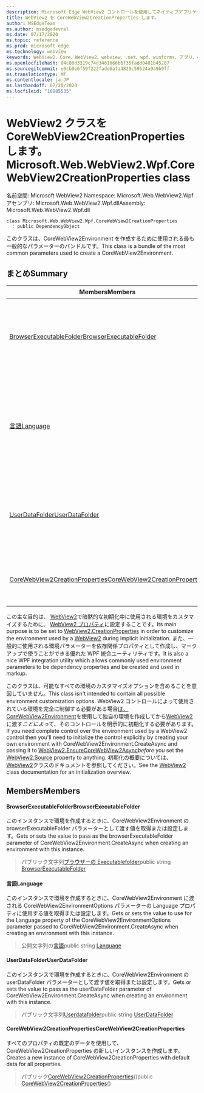 ```yaml
---
description: Microsoft Edge WebView2 コントロールを使用してネイティブアプリケーションに web 技術 (HTML、CSS、JavaScript) を埋め込む
title: WebView2 を CoreWebView2CreationProperties します。
author: MSEdgeTeam
ms.author: msedgedevrel
ms.date: 07/17/2020
ms.topic: reference
ms.prod: microsoft-edge
ms.technology: webview
keywords: WebView2、Core、WebView2、webview、.net、wpf、winforms、アプリ、edge、CoreWebView2、CoreWebView2Controller、browser control、edge html、Microsoft のように指定します。
ms.openlocfilehash: 04c80d3319c74d3461666b6f35fadd0481b45207
ms.sourcegitcommit: e0cb9e6f59f222fade6afa4829c59524a9a9b9ff
ms.translationtype: MT
ms.contentlocale: ja-JP
ms.lasthandoff: 07/20/2020
ms.locfileid: "10885535"
---
```

# <span data-ttu-id="bd3f5-104">WebView2 クラスを CoreWebView2CreationProperties します。</span><span class="sxs-lookup"><span data-stu-id="bd3f5-104">Microsoft.Web.WebView2.Wpf.CoreWebView2CreationProperties class</span></span> 

<span data-ttu-id="bd3f5-105">名前空間: Microsoft WebView2 </span><span class="sxs-lookup"><span data-stu-id="bd3f5-105">Namespace: Microsoft.Web.WebView2.Wpf</span></span>\
<span data-ttu-id="bd3f5-106">アセンブリ: Microsoft.Web.WebView2.Wpf.dll</span><span class="sxs-lookup"><span data-stu-id="bd3f5-106">Assembly: Microsoft.Web.WebView2.Wpf.dll</span></span>

```
class Microsoft.Web.WebView2.Wpf.CoreWebView2CreationProperties
  : public DependencyObject
```

<span data-ttu-id="bd3f5-107">このクラスは、CoreWebView2Environment を作成するために使用される最も一般的なパラメーターのバンドルです。</span><span class="sxs-lookup"><span data-stu-id="bd3f5-107">This class is a bundle of the most common parameters used to create a CoreWebView2Environment.</span></span>

## <span data-ttu-id="bd3f5-108">まとめ</span><span class="sxs-lookup"><span data-stu-id="bd3f5-108">Summary</span></span>

 <span data-ttu-id="bd3f5-109">Members</span><span class="sxs-lookup"><span data-stu-id="bd3f5-109">Members</span></span>                        | <span data-ttu-id="bd3f5-110">説明</span><span class="sxs-lookup"><span data-stu-id="bd3f5-110">Descriptions</span></span>
--------------------------------|---------------------------------------------
[<span data-ttu-id="bd3f5-111">BrowserExecutableFolder</span><span class="sxs-lookup"><span data-stu-id="bd3f5-111">BrowserExecutableFolder</span></span>](#browserexecutablefolder) | <span data-ttu-id="bd3f5-112">このインスタンスで環境を作成するときに、CoreWebView2Environment の browserExecutableFolder パラメーターとして渡す値を取得または設定します。</span><span class="sxs-lookup"><span data-stu-id="bd3f5-112">Gets or sets the value to pass as the browserExecutableFolder parameter of CoreWebView2Environment.CreateAsync when creating an environment with this instance.</span></span>
[<span data-ttu-id="bd3f5-113">言語</span><span class="sxs-lookup"><span data-stu-id="bd3f5-113">Language</span></span>](#language) | <span data-ttu-id="bd3f5-114">このインスタンスで環境を作成するときに、CoreWebView2Environment に渡される CoreWebView2EnvironmentOptions パラメーターの Language プロパティに使用する値を取得または設定します。</span><span class="sxs-lookup"><span data-stu-id="bd3f5-114">Gets or sets the value to use for the Language property of the CoreWebView2EnvironmentOptions parameter passed to CoreWebView2Environment.CreateAsync when creating an environment with this instance.</span></span>
[<span data-ttu-id="bd3f5-115">UserDataFolder</span><span class="sxs-lookup"><span data-stu-id="bd3f5-115">UserDataFolder</span></span>](#userdatafolder) | <span data-ttu-id="bd3f5-116">このインスタンスで環境を作成するときに、CoreWebView2Environment の userDataFolder パラメーターとして渡す値を取得または設定します。</span><span class="sxs-lookup"><span data-stu-id="bd3f5-116">Gets or sets the value to pass as the userDataFolder parameter of CoreWebView2Environment.CreateAsync when creating an environment with this instance.</span></span>
[<span data-ttu-id="bd3f5-117">CoreWebView2CreationProperties</span><span class="sxs-lookup"><span data-stu-id="bd3f5-117">CoreWebView2CreationProperties</span></span>](#corewebview2creationproperties) | <span data-ttu-id="bd3f5-118">すべてのプロパティの既定のデータを使用して、CoreWebView2CreationProperties の新しいインスタンスを作成します。</span><span class="sxs-lookup"><span data-stu-id="bd3f5-118">Creates a new instance of CoreWebView2CreationProperties with default data for all properties.</span></span>

<span data-ttu-id="bd3f5-119">この主な目的は、 [WebView2](microsoft-web-webview2-wpf-webview2.md)で暗黙的な初期化中に使用される環境をカスタマイズするために、 [WebView2 プロパティ](microsoft-web-webview2-wpf-webview2.md)に設定することです。</span><span class="sxs-lookup"><span data-stu-id="bd3f5-119">Its main purpose is to be set to [WebView2.CreationProperties](microsoft-web-webview2-wpf-webview2.md) in order to customize the environment used by a [WebView2](microsoft-web-webview2-wpf-webview2.md) during implicit initialization.</span></span> <span data-ttu-id="bd3f5-120">また、一般的に使用される環境パラメーターを依存関係プロパティとして作成し、マークアップで使うことができる優れた WPF 統合ユーティリティです。</span><span class="sxs-lookup"><span data-stu-id="bd3f5-120">It is also a nice WPF integration utility which allows commonly used environment parameters to be dependency properties and be created and used in markup.</span></span>

<span data-ttu-id="bd3f5-121">このクラスは、可能なすべての環境のカスタマイズオプションを含めることを意図していません。</span><span class="sxs-lookup"><span data-stu-id="bd3f5-121">This class isn't intended to contain all possible environment customization options.</span></span> <span data-ttu-id="bd3f5-122">WebView2 コントロールによって使用されている環境を完全に制御する必要がある場合[は、CoreWebView2Environment](microsoft-web-webview2-wpf-webview2.md)を使用して独自の環境を作成してから[WebView2](microsoft-web-webview2-wpf-webview2.md)に渡す*ことによっ*て、そのコントロールを明示的に初期化する必要があります。</span><span class="sxs-lookup"><span data-stu-id="bd3f5-122">If you need complete control over the environment used by a WebView2 control then you'll need to initialize the control explicitly by creating your own environment with CoreWebView2Environment.CreateAsync and passing it to [WebView2.EnsureCoreWebView2Async](microsoft-web-webview2-wpf-webview2.md)*before* you set the [WebView2.Source](microsoft-web-webview2-wpf-webview2.md) property to anything.</span></span> <span data-ttu-id="bd3f5-123">初期化の概要については、 [WebView2](microsoft-web-webview2-wpf-webview2.md)クラスのドキュメントを参照してください。</span><span class="sxs-lookup"><span data-stu-id="bd3f5-123">See the [WebView2](microsoft-web-webview2-wpf-webview2.md) class documentation for an initialization overview.</span></span>

## <span data-ttu-id="bd3f5-124">Members</span><span class="sxs-lookup"><span data-stu-id="bd3f5-124">Members</span></span>

#### <span data-ttu-id="bd3f5-125">BrowserExecutableFolder</span><span class="sxs-lookup"><span data-stu-id="bd3f5-125">BrowserExecutableFolder</span></span> 

<span data-ttu-id="bd3f5-126">このインスタンスで環境を作成するときに、CoreWebView2Environment の browserExecutableFolder パラメーターとして渡す値を取得または設定します。</span><span class="sxs-lookup"><span data-stu-id="bd3f5-126">Gets or sets the value to pass as the browserExecutableFolder parameter of CoreWebView2Environment.CreateAsync when creating an environment with this instance.</span></span>

> <span data-ttu-id="bd3f5-127">パブリック文字列[ブラウザーの Executablefolder](#browserexecutablefolder)</span><span class="sxs-lookup"><span data-stu-id="bd3f5-127">public string [BrowserExecutableFolder](#browserexecutablefolder)</span></span>

#### <span data-ttu-id="bd3f5-128">言語</span><span class="sxs-lookup"><span data-stu-id="bd3f5-128">Language</span></span> 

<span data-ttu-id="bd3f5-129">このインスタンスで環境を作成するときに、CoreWebView2Environment に渡される CoreWebView2EnvironmentOptions パラメーターの Language プロパティに使用する値を取得または設定します。</span><span class="sxs-lookup"><span data-stu-id="bd3f5-129">Gets or sets the value to use for the Language property of the CoreWebView2EnvironmentOptions parameter passed to CoreWebView2Environment.CreateAsync when creating an environment with this instance.</span></span>

> <span data-ttu-id="bd3f5-130">公開文字列の[言語](#language)</span><span class="sxs-lookup"><span data-stu-id="bd3f5-130">public string [Language](#language)</span></span>

#### <span data-ttu-id="bd3f5-131">UserDataFolder</span><span class="sxs-lookup"><span data-stu-id="bd3f5-131">UserDataFolder</span></span> 

<span data-ttu-id="bd3f5-132">このインスタンスで環境を作成するときに、CoreWebView2Environment の userDataFolder パラメーターとして渡す値を取得または設定します。</span><span class="sxs-lookup"><span data-stu-id="bd3f5-132">Gets or sets the value to pass as the userDataFolder parameter of CoreWebView2Environment.CreateAsync when creating an environment with this instance.</span></span>

> <span data-ttu-id="bd3f5-133">パブリック文字列[Userdatafolder](#userdatafolder)</span><span class="sxs-lookup"><span data-stu-id="bd3f5-133">public string [UserDataFolder](#userdatafolder)</span></span>

#### <span data-ttu-id="bd3f5-134">CoreWebView2CreationProperties</span><span class="sxs-lookup"><span data-stu-id="bd3f5-134">CoreWebView2CreationProperties</span></span> 

<span data-ttu-id="bd3f5-135">すべてのプロパティの既定のデータを使用して、CoreWebView2CreationProperties の新しいインスタンスを作成します。</span><span class="sxs-lookup"><span data-stu-id="bd3f5-135">Creates a new instance of CoreWebView2CreationProperties with default data for all properties.</span></span>

> <span data-ttu-id="bd3f5-136">パブリック[CoreWebView2CreationProperties](#corewebview2creationproperties)()</span><span class="sxs-lookup"><span data-stu-id="bd3f5-136">public [CoreWebView2CreationProperties](#corewebview2creationproperties)()</span></span>

